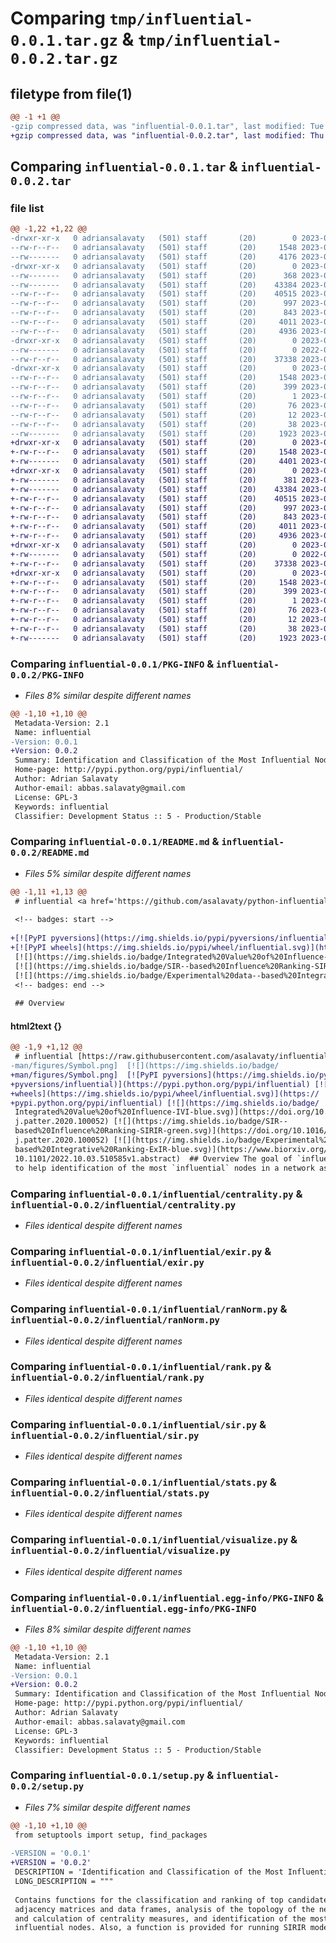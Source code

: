 # Comparing `tmp/influential-0.0.1.tar.gz` & `tmp/influential-0.0.2.tar.gz`

## filetype from file(1)

```diff
@@ -1 +1 @@
-gzip compressed data, was "influential-0.0.1.tar", last modified: Tue Apr 18 07:06:31 2023, max compression
+gzip compressed data, was "influential-0.0.2.tar", last modified: Thu Apr 20 02:09:52 2023, max compression
```

## Comparing `influential-0.0.1.tar` & `influential-0.0.2.tar`

### file list

```diff
@@ -1,22 +1,22 @@
-drwxr-xr-x   0 adriansalavaty   (501) staff       (20)        0 2023-04-18 07:06:31.223788 influential-0.0.1/
--rw-r--r--   0 adriansalavaty   (501) staff       (20)     1548 2023-04-18 07:06:31.223650 influential-0.0.1/PKG-INFO
--rw-------   0 adriansalavaty   (501) staff       (20)     4176 2023-04-18 00:25:09.000000 influential-0.0.1/README.md
-drwxr-xr-x   0 adriansalavaty   (501) staff       (20)        0 2023-04-18 07:06:31.222587 influential-0.0.1/influential/
--rw-------   0 adriansalavaty   (501) staff       (20)      368 2023-04-18 07:05:27.000000 influential-0.0.1/influential/__init__.py
--rw-------   0 adriansalavaty   (501) staff       (20)    43384 2023-04-18 07:02:15.000000 influential-0.0.1/influential/centrality.py
--rw-r--r--   0 adriansalavaty   (501) staff       (20)    40515 2023-04-18 06:51:52.000000 influential-0.0.1/influential/exir.py
--rw-r--r--   0 adriansalavaty   (501) staff       (20)      997 2023-01-21 23:50:04.000000 influential-0.0.1/influential/ranNorm.py
--rw-r--r--   0 adriansalavaty   (501) staff       (20)      843 2023-04-18 06:52:36.000000 influential-0.0.1/influential/rank.py
--rw-r--r--   0 adriansalavaty   (501) staff       (20)     4011 2023-02-13 05:41:32.000000 influential-0.0.1/influential/sir.py
--rw-r--r--   0 adriansalavaty   (501) staff       (20)     4936 2023-04-18 06:52:30.000000 influential-0.0.1/influential/stats.py
-drwxr-xr-x   0 adriansalavaty   (501) staff       (20)        0 2023-04-18 07:06:31.223475 influential-0.0.1/influential/test/
--rw-------   0 adriansalavaty   (501) staff       (20)        0 2022-07-27 08:42:02.000000 influential-0.0.1/influential/test/__init__.py
--rw-r--r--   0 adriansalavaty   (501) staff       (20)    37338 2023-04-18 06:53:13.000000 influential-0.0.1/influential/visualize.py
-drwxr-xr-x   0 adriansalavaty   (501) staff       (20)        0 2023-04-18 07:06:31.223322 influential-0.0.1/influential.egg-info/
--rw-r--r--   0 adriansalavaty   (501) staff       (20)     1548 2023-04-18 07:06:31.000000 influential-0.0.1/influential.egg-info/PKG-INFO
--rw-r--r--   0 adriansalavaty   (501) staff       (20)      399 2023-04-18 07:06:31.000000 influential-0.0.1/influential.egg-info/SOURCES.txt
--rw-r--r--   0 adriansalavaty   (501) staff       (20)        1 2023-04-18 07:06:31.000000 influential-0.0.1/influential.egg-info/dependency_links.txt
--rw-r--r--   0 adriansalavaty   (501) staff       (20)       76 2023-04-18 07:06:31.000000 influential-0.0.1/influential.egg-info/requires.txt
--rw-r--r--   0 adriansalavaty   (501) staff       (20)       12 2023-04-18 07:06:31.000000 influential-0.0.1/influential.egg-info/top_level.txt
--rw-r--r--   0 adriansalavaty   (501) staff       (20)       38 2023-04-18 07:06:31.223832 influential-0.0.1/setup.cfg
--rw-------   0 adriansalavaty   (501) staff       (20)     1923 2023-04-18 04:20:06.000000 influential-0.0.1/setup.py
+drwxr-xr-x   0 adriansalavaty   (501) staff       (20)        0 2023-04-20 02:09:52.452801 influential-0.0.2/
+-rw-r--r--   0 adriansalavaty   (501) staff       (20)     1548 2023-04-20 02:09:52.452651 influential-0.0.2/PKG-INFO
+-rw-------   0 adriansalavaty   (501) staff       (20)     4401 2023-04-18 07:17:41.000000 influential-0.0.2/README.md
+drwxr-xr-x   0 adriansalavaty   (501) staff       (20)        0 2023-04-20 02:09:52.451481 influential-0.0.2/influential/
+-rw-------   0 adriansalavaty   (501) staff       (20)      381 2023-04-20 02:01:31.000000 influential-0.0.2/influential/__init__.py
+-rw-------   0 adriansalavaty   (501) staff       (20)    43384 2023-04-18 07:02:15.000000 influential-0.0.2/influential/centrality.py
+-rw-r--r--   0 adriansalavaty   (501) staff       (20)    40515 2023-04-18 06:51:52.000000 influential-0.0.2/influential/exir.py
+-rw-r--r--   0 adriansalavaty   (501) staff       (20)      997 2023-01-21 23:50:04.000000 influential-0.0.2/influential/ranNorm.py
+-rw-r--r--   0 adriansalavaty   (501) staff       (20)      843 2023-04-18 06:52:36.000000 influential-0.0.2/influential/rank.py
+-rw-r--r--   0 adriansalavaty   (501) staff       (20)     4011 2023-02-13 05:41:32.000000 influential-0.0.2/influential/sir.py
+-rw-r--r--   0 adriansalavaty   (501) staff       (20)     4936 2023-04-18 06:52:30.000000 influential-0.0.2/influential/stats.py
+drwxr-xr-x   0 adriansalavaty   (501) staff       (20)        0 2023-04-20 02:09:52.452444 influential-0.0.2/influential/test/
+-rw-------   0 adriansalavaty   (501) staff       (20)        0 2022-07-27 08:42:02.000000 influential-0.0.2/influential/test/__init__.py
+-rw-r--r--   0 adriansalavaty   (501) staff       (20)    37338 2023-04-18 06:53:13.000000 influential-0.0.2/influential/visualize.py
+drwxr-xr-x   0 adriansalavaty   (501) staff       (20)        0 2023-04-20 02:09:52.452306 influential-0.0.2/influential.egg-info/
+-rw-r--r--   0 adriansalavaty   (501) staff       (20)     1548 2023-04-20 02:09:52.000000 influential-0.0.2/influential.egg-info/PKG-INFO
+-rw-r--r--   0 adriansalavaty   (501) staff       (20)      399 2023-04-20 02:09:52.000000 influential-0.0.2/influential.egg-info/SOURCES.txt
+-rw-r--r--   0 adriansalavaty   (501) staff       (20)        1 2023-04-20 02:09:52.000000 influential-0.0.2/influential.egg-info/dependency_links.txt
+-rw-r--r--   0 adriansalavaty   (501) staff       (20)       76 2023-04-20 02:09:52.000000 influential-0.0.2/influential.egg-info/requires.txt
+-rw-r--r--   0 adriansalavaty   (501) staff       (20)       12 2023-04-20 02:09:52.000000 influential-0.0.2/influential.egg-info/top_level.txt
+-rw-r--r--   0 adriansalavaty   (501) staff       (20)       38 2023-04-20 02:09:52.452850 influential-0.0.2/setup.cfg
+-rw-------   0 adriansalavaty   (501) staff       (20)     1923 2023-04-20 02:03:16.000000 influential-0.0.2/setup.py
```

### Comparing `influential-0.0.1/PKG-INFO` & `influential-0.0.2/PKG-INFO`

 * *Files 8% similar despite different names*

```diff
@@ -1,10 +1,10 @@
 Metadata-Version: 2.1
 Name: influential
-Version: 0.0.1
+Version: 0.0.2
 Summary: Identification and Classification of the Most Influential Nodes
 Home-page: http://pypi.python.org/pypi/influential/
 Author: Adrian Salavaty
 Author-email: abbas.salavaty@gmail.com
 License: GPL-3
 Keywords: influential
 Classifier: Development Status :: 5 - Production/Stable
```

### Comparing `influential-0.0.1/README.md` & `influential-0.0.2/README.md`

 * *Files 5% similar despite different names*

```diff
@@ -1,11 +1,13 @@
 # influential <a href='https://github.com/asalavaty/python-influential'><img src='https://raw.githubusercontent.com/asalavaty/influential/master/man/figures/Symbol.png' align="right" height="221" /></a>
 
 <!-- badges: start -->
 
+[![PyPI pyversions](https://img.shields.io/pypi/pyversions/influential)](https://pypi.python.org/pypi/influential)
+[![PyPI wheels](https://img.shields.io/pypi/wheel/influential.svg)](https://pypi.python.org/pypi/influential)
 [![](https://img.shields.io/badge/Integrated%20Value%20of%20Influence-IVI-blue.svg)](https://doi.org/10.1016/j.patter.2020.100052)
 [![](https://img.shields.io/badge/SIR--based%20Influence%20Ranking-SIRIR-green.svg)](https://doi.org/10.1016/j.patter.2020.100052)
 [![](https://img.shields.io/badge/Experimental%20data--based%20Integrative%20Ranking-ExIR-blue.svg)](https://www.biorxiv.org/content/10.1101/2022.10.03.510585v1.abstract)
 <!-- badges: end -->
 
 ## Overview
```

#### html2text {}

```diff
@@ -1,9 +1,12 @@
 # influential [https://raw.githubusercontent.com/asalavaty/influential/master/
-man/figures/Symbol.png]  [![](https://img.shields.io/badge/
+man/figures/Symbol.png]  [![PyPI pyversions](https://img.shields.io/pypi/
+pyversions/influential)](https://pypi.python.org/pypi/influential) [![PyPI
+wheels](https://img.shields.io/pypi/wheel/influential.svg)](https://
+pypi.python.org/pypi/influential) [![](https://img.shields.io/badge/
 Integrated%20Value%20of%20Influence-IVI-blue.svg)](https://doi.org/10.1016/
 j.patter.2020.100052) [![](https://img.shields.io/badge/SIR--
 based%20Influence%20Ranking-SIRIR-green.svg)](https://doi.org/10.1016/
 j.patter.2020.100052) [![](https://img.shields.io/badge/Experimental%20data--
 based%20Integrative%20Ranking-ExIR-blue.svg)](https://www.biorxiv.org/content/
 10.1101/2022.10.03.510585v1.abstract)  ## Overview The goal of `influential` is
 to help identification of the most `influential` nodes in a network as well as
```

### Comparing `influential-0.0.1/influential/centrality.py` & `influential-0.0.2/influential/centrality.py`

 * *Files identical despite different names*

### Comparing `influential-0.0.1/influential/exir.py` & `influential-0.0.2/influential/exir.py`

 * *Files identical despite different names*

### Comparing `influential-0.0.1/influential/ranNorm.py` & `influential-0.0.2/influential/ranNorm.py`

 * *Files identical despite different names*

### Comparing `influential-0.0.1/influential/rank.py` & `influential-0.0.2/influential/rank.py`

 * *Files identical despite different names*

### Comparing `influential-0.0.1/influential/sir.py` & `influential-0.0.2/influential/sir.py`

 * *Files identical despite different names*

### Comparing `influential-0.0.1/influential/stats.py` & `influential-0.0.2/influential/stats.py`

 * *Files identical despite different names*

### Comparing `influential-0.0.1/influential/visualize.py` & `influential-0.0.2/influential/visualize.py`

 * *Files identical despite different names*

### Comparing `influential-0.0.1/influential.egg-info/PKG-INFO` & `influential-0.0.2/influential.egg-info/PKG-INFO`

 * *Files 8% similar despite different names*

```diff
@@ -1,10 +1,10 @@
 Metadata-Version: 2.1
 Name: influential
-Version: 0.0.1
+Version: 0.0.2
 Summary: Identification and Classification of the Most Influential Nodes
 Home-page: http://pypi.python.org/pypi/influential/
 Author: Adrian Salavaty
 Author-email: abbas.salavaty@gmail.com
 License: GPL-3
 Keywords: influential
 Classifier: Development Status :: 5 - Production/Stable
```

### Comparing `influential-0.0.1/setup.py` & `influential-0.0.2/setup.py`

 * *Files 7% similar despite different names*

```diff
@@ -1,10 +1,10 @@
 from setuptools import setup, find_packages
 
-VERSION = '0.0.1'
+VERSION = '0.0.2'
 DESCRIPTION = 'Identification and Classification of the Most Influential Nodes'
 LONG_DESCRIPTION = """
 
 Contains functions for the classification and ranking of top candidate features, reconstruction of networks from
 adjacency matrices and data frames, analysis of the topology of the network 
 and calculation of centrality measures, and identification of the most
 influential nodes. Also, a function is provided for running SIRIR model, which
```


